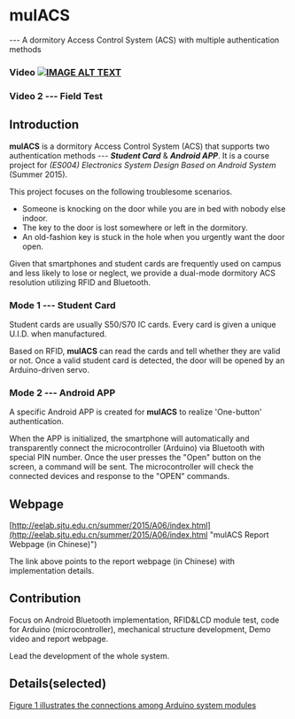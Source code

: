 # mulACS
 --- A dormitory Access Control System (ACS) with multiple authentication methods

### Video [![IMAGE ALT TEXT](http://img.youtube.com/vi/oCX-VuLmbKk/0.jpg)](http://www.youtube.com/watch?v=oCX-VuLmbKk)

### Video 2 --- Field Test


## Introduction
**mulACS** is a dormitory Access Control System (ACS) that supports two authentication methods --- ***Student Card*** & ***Android APP***.
It is a course project for *(ES004) Electronics System Design Based on Android System* (Summer 2015). 


This project focuses on the following troublesome scenarios. 
* Someone is knocking on the door while you are in bed with nobody else indoor. 
* The key to the door is lost somewhere or left in the dormitory.
* An old-fashion key is stuck in the hole when you urgently want the door open. 

Given that smartphones and student cards are frequently used on campus and less likely to lose or neglect, we provide a dual-mode dormitory ACS resolution utilizing RFID and Bluetooth.

### Mode 1 --- Student Card
Student cards are usually S50/S70 IC cards. Every card is given a unique U.I.D. when manufactured. 

Based on RFID, **mulACS** can read the cards and tell whether they are valid or not.
Once a valid student card is detected, the door will be opened by an Arduino-driven servo.

### Mode 2 --- Android APP
A specific Android APP is created for **mulACS** to realize 'One-button' authentication.

When the APP is initialized, the smartphone will automatically and transparently connect the microcontroller (Arduino) via Bluetooth with special PIN number. 
Once the user presses the "Open" button on the screen, a command will be sent.
The microcontroller will check the connected devices and response to the "OPEN" commands.


## Webpage

[http://eelab.sjtu.edu.cn/summer/2015/A06/index.html](http://eelab.sjtu.edu.cn/summer/2015/A06/index.html "mulACS Report Webpage (in Chinese)")

The link above points to the report webpage (in Chinese) with implementation details. 


## Contribution
Focus on Android Bluetooth implementation, RFID&LCD module test, code for Arduino (microcontroller), mechanical structure development, Demo video and report webpage.

Lead the development of the whole system.


## Details(selected)

[Figure 1 illustrates the connections among Arduino system modules](/path/to/img.jpg "The Connections among Arduino System Modules")
